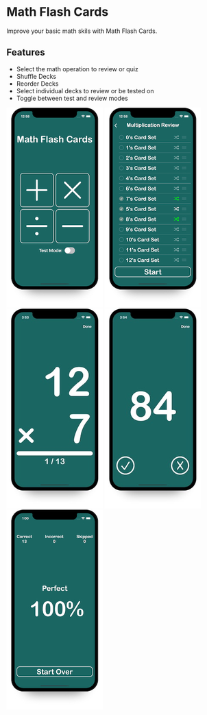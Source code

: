 # Math Flash Cards
Improve your basic math skils with Math Flash Cards.
## Features
* Select the math operation to review or quiz
* Shuffle Decks
* Reorder Decks
* Select individual decks to review or be tested on
* Toggle between test and review modes

![Operation Selector](/images/OperationSelector.jpg)
![Review Mode Deck Selector](/images/ReviewModeDeckSelector.jpg)
![Front Card](/images/FrontCardTestMode.jpg)
![Back Card Test Mode](/images/BackCardTestMode.jpg)
![Score Screen](/images/ScoreScreen.jpg)
